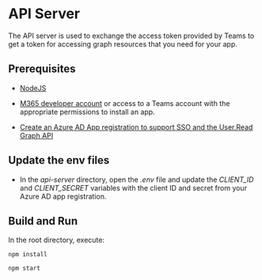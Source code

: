 # API Server

The API server is used to exchange the access token provided by Teams to get a token for accessing graph resources that you need for your app.  

## Prerequisites
-  [NodeJS](https://nodejs.org/en/)

-  [M365 developer account](https://docs.microsoft.com/en-us/microsoftteams/platform/concepts/build-and-test/prepare-your-o365-tenant) or access to a Teams account with the appropriate permissions to install an app.

-  [Create an Azure AD App registration to support SSO and the User.Read Graph API](https://aka.ms/teams-toolkit-sso-appreg)

## Update the env files

- In the *api-server* directory, open the *.env* file and update the *CLIENT_ID* and *CLIENT_SECRET* variables with the client ID and secret from your Azure AD app registration. 

## Build and Run

In the root directory, execute:

`npm install`

`npm start`

